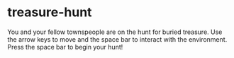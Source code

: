 # treasure-hunt

You and your fellow townspeople are on the hunt for buried treasure.  Use the arrow keys to move and the space bar to interact with the environment.  Press the space bar to begin your hunt!
